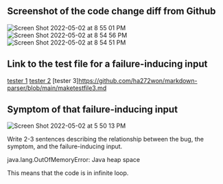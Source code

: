 ## Screenshot of the code change diff from Github
![Screen Shot 2022-05-02 at 8 55 01 PM](https://user-images.githubusercontent.com/103228431/166402825-5724f88b-5c4d-42e5-97a3-3e03f8809a6c.png)
![Screen Shot 2022-05-02 at 8 54 56 PM](https://user-images.githubusercontent.com/103228431/166402826-1516a3a0-0a1d-4f12-acfe-ee18153358c4.png)
![Screen Shot 2022-05-02 at 8 54 51 PM](https://user-images.githubusercontent.com/103228431/166402827-c9d53e95-1c1f-486b-b838-bf5df7a11385.png)


## Link to the test file for a failure-inducing input
[tester 1](https://github.com/ha272won/markdown-parser/blob/main/maketestfile2.md) 
[tester 2](https://github.com/ha272won/markdown-parser/blob/main/maketestfile3.md) 
[tester 3]https://github.com/ha272won/markdown-parser/blob/main/maketestfile3.md

## Symptom of that failure-inducing input
![Screen Shot 2022-05-02 at 5 50 13 PM](https://user-images.githubusercontent.com/103228431/166389898-579d6f3b-931e-4c32-8307-5d19787d740f.png)

Write 2-3 sentences describing the relationship between the bug, the
symptom, and the failure-inducing input.

java.lang.OutOfMemoryError: Java heap space

This means that the code is in infinite loop. 
